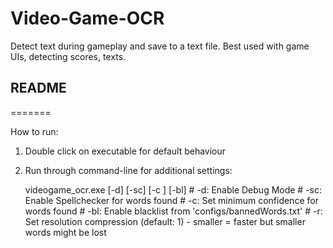 # Video-Game-OCR
Detect text during gameplay and save to a text file. Best used with game UIs, detecting scores, texts.

## README
=======

How to run:
1. Double click on executable for default behaviour
2. Run through command-line for additional settings:

	videogame_ocr.exe [-d] [-sc] [-c <number>] [-bl]
		# -d: Enable Debug Mode
		# -sc: Enable Spellchecker for words found
		# -c: Set minimum confidence for words found
		# -bl: Enable blacklist from 'configs/bannedWords.txt'
		# -r: Set resolution compression (default: 1) - smaller = faster but smaller words might be lost
